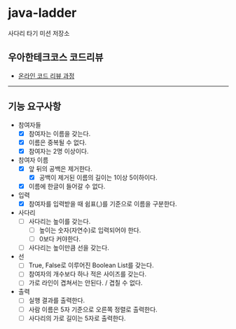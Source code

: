 # java-ladder

사다리 타기 미션 저장소

## 우아한테크코스 코드리뷰

- [온라인 코드 리뷰 과정](https://github.com/woowacourse/woowacourse-docs/blob/master/maincourse/README.md)

--- 

## 기능 요구사항
- 참여자들
  - [x] 참여자는 이름을 갖는다.
  - [x] 이름은 중복될 수 없다.
  - [x] 참여자는 2명 이상이다.
  
- 참여자 이름
  - [x] 앞 뒤의 공백은 제거한다.
    - [x] 공백이 제거된 이름의 길이는 1이상 5이하이다.
  - [x] 이름에 한글이 들어갈 수 없다.

- 입력
  - [x] 참여자를 입력받을 때 쉼표(,)를 기준으로 이름을 구분한다.

- 사다리
  - [ ] 사다리는 높이를 갖는다.
    - [ ] 높이는 숫자(자연수)로 입력되어야 한다.
    - [ ] 0보다 커야한다.
  - [ ] 사다리는 높이만큼 선을 갖는다.

- 선
  - [ ] True, False로 이루어진 Boolean List를 갖는다.
  - [ ] 참여자의 개수보다 하나 적은 사이즈를 갖는다.
  - [ ] 가로 라인이 겹쳐서는 안된다. / 겹칠 수 없다.

- 출력
  - [ ] 실행 결과를 출력한다.
  - [ ] 사람 이름은 5자 기준으로 오른쪽 정렬로 출력한다.
  - [ ] 사다리의 가로 길이는 5자로 출력한다.
